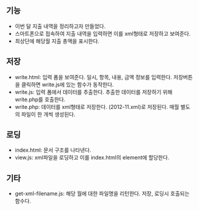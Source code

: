 기능
----
* 이번 달 지출 내역을 정리하고자 만들었다. 
* 스마트폰으로 접속하여 지출 내역을 입력하면 이를 xml형태로 저장하고 보여준다. 
* 최상단에 해당월 지출 총액을 표시한다. 

저장
----
* write.html: 입력 폼을 보여준다. 일시, 항목, 내용, 금액 정보를 입력한다. 
  저장버튼을 클릭하면 write.js에 있는 함수가 동작한다.
* write.js: 입력 폼에서 데이터를 추출한다. 
  추출한 데이터를 저장하기 위해 write.php를 호출한다.
* write.php: 데이터를 xml형태로 저장한다. (2012-11.xml)로 저장된다. 
  매월 별도의 파일이 한 개씩 생성된다.

로딩
----
* index.html: 문서 구조를 나타낸다.
* view.js: xml파일을 로딩하고 이를 index.html의 element에 할당한다.

기타
----
* get-xml-filename.js: 해당 월에 대한 파일명을 리턴한다. 
  저장, 로딩시 호출되는 함수다.
